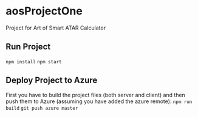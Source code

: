 # aosProjectOne
Project for Art of Smart ATAR Calculator

## Run Project
`npm install`
`npm start`

## Deploy Project to Azure 
First you have to build the project files (both server and client) and then push them to Azure (assuming you have added the azure remote): 
`npm run build`
`git push azure master`
